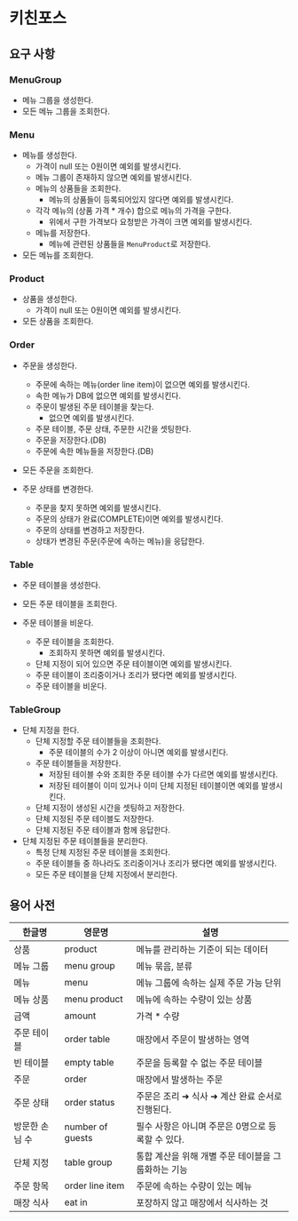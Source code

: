 # 키친포스

## 요구 사항

### MenuGroup

- 메뉴 그룹을 생성한다.
- 모든 메뉴 그룹을 조회한다.

### Menu

- 메뉴를 생성한다.
  - 가격이 null 또는 0원이면 예외를 발생시킨다.
  - 메뉴 그룹이 존재하지 않으면 예외를 발생시킨다.
  - 메뉴의 상품들을 조회한다.
    - 메뉴의 상품들이 등록되어있지 않다면 예외를 발생시킨다.
  - 각각 메뉴의 (상품 가격 * 개수) 합으로 메뉴의 가격을 구한다.
    - 위에서 구한 가격보다 요청받은 가격이 크면 예외를 발생시킨다.
  - 메뉴를 저장한다.
    - 메뉴에 관련된 상품들을 `MenuProduct`로 저장한다.
- 모든 메뉴를 조회한다.

### Product

- 상품을 생성한다.
  - 가격이 null 또는 0원이면 예외를 발생시킨다.
- 모든 상품을 조회한다.

### Order

- 주문을 생성한다.
  - 주문에 속하는 메뉴(order line item)이 없으면 예외를 발생시킨다.
  - 속한 메뉴가 DB에 없으면 예외를 발생시킨다.
  - 주문이 발생된 주문 테이블을 찾는다.
    - 없으면 예외를 발생시킨다.
  - 주문 테이블, 주문 상태, 주문한 시간을 셋팅한다.
  - 주문을 저장한다.(DB)
  - 주문에 속한 메뉴들을 저장한다.(DB)

- 모든 주문을 조회한다.

- 주문 상태를 변경한다.
  - 주문을 찾지 못하면 예외를 발생시킨다.
  - 주문의 상태가 완료(COMPLETE)이면 예외를 발생시킨다.
  - 주문의 상태를 변경하고 저장한다.
  - 상태가 변경된 주문(주문에 속하는 메뉴)을 응답한다.

### Table

- 주문 테이블을 생성한다.
- 모든 주문 테이블을 조회한다.

- 주문 테이블을 비운다.
  - 주문 테이블을 조회한다.
    - 조회하지 못하면 예외를 발생시킨다.
  - 단체 지정이 되어 있으면 주문 테이블이면 예외를 발생시킨다.
  - 주문 테이블이 조리중이거나 조리가 됐다면 예외를 발생시킨다.
  - 주문 테이블을 비운다.

### TableGroup

- 단체 지정을 한다.
  - 단체 지정할 주문 테이블들을 조회한다.
    - 주문 테이블의 수가 2 이상이 아니면 예외를 발생시킨다.
  - 주문 테이블들을 저장한다.
    - 저장된 테이블 수와 조회한 주문 테이블 수가 다르면 예외를 발생시킨다.
    - 저장된 테이블이 이미 있거나 이미 단체 지정된 테이블이면 예외를 발생시킨다.
  - 단체 지정이 생성된 시간을 셋팅하고 저장한다.
  - 단체 지정된 주문 테이블도 저장한다.
  - 단체 지정된 주문 테이블과 함께 응답한다.
- 단체 지정된 주문 테이블들을 분리한다.
  - 특정 단체 지정된 주문 테이블을 조회한다.
  - 주문 테이블들 중 하나라도 조리중이거나 조리가 됐다면 예외를 발생시킨다.
  - 모든 주문 테이블을 단체 지정에서 분리한다.

## 용어 사전

| 한글명 | 영문명 | 설명 |
| --- | --- | --- |
| 상품 | product | 메뉴를 관리하는 기준이 되는 데이터 |
| 메뉴 그룹 | menu group | 메뉴 묶음, 분류 |
| 메뉴 | menu | 메뉴 그룹에 속하는 실제 주문 가능 단위 |
| 메뉴 상품 | menu product | 메뉴에 속하는 수량이 있는 상품 |
| 금액 | amount | 가격 * 수량 |
| 주문 테이블 | order table | 매장에서 주문이 발생하는 영역 |
| 빈 테이블 | empty table | 주문을 등록할 수 없는 주문 테이블 |
| 주문 | order | 매장에서 발생하는 주문 |
| 주문 상태 | order status | 주문은 조리 ➜ 식사 ➜ 계산 완료 순서로 진행된다. |
| 방문한 손님 수 | number of guests | 필수 사항은 아니며 주문은 0명으로 등록할 수 있다. |
| 단체 지정 | table group | 통합 계산을 위해 개별 주문 테이블을 그룹화하는 기능 |
| 주문 항목 | order line item | 주문에 속하는 수량이 있는 메뉴 |
| 매장 식사 | eat in | 포장하지 않고 매장에서 식사하는 것 |
